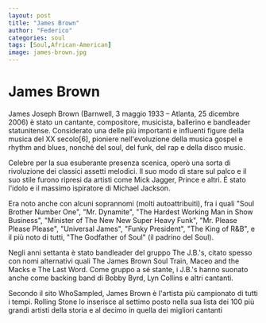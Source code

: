 ```yaml
---
layout: post
title: "James Brown"
author: "Federico"
categories: soul
tags: [Soul,African-American]
image: james-brown.jpg
---
```


# James Brown

James Joseph Brown (Barnwell, 3 maggio 1933 – Atlanta, 25 dicembre 2006) è stato un cantante, compositore, musicista, ballerino e bandleader statunitense. Considerato una delle più importanti e influenti figure della musica del XX secolo[6], pioniere nell'evoluzione della musica gospel e rhythm and blues, nonché del soul, del funk, del rap e della disco music.



Celebre per la sua esuberante presenza scenica, operò una sorta di rivoluzione dei classici assetti melodici. Il suo modo di stare sul palco e il suo stile furono ripresi da artisti come Mick Jagger, Prince e altri. È stato l'idolo e il massimo ispiratore di Michael Jackson.



Era noto anche con alcuni soprannomi (molti autoattribuiti), fra i quali "Soul Brother Number One", "Mr. Dynamite", "The Hardest Working Man in Show Business", "Minister of The New New Super Heavy Funk", "Mr. Please Please Please", "Universal James", "Funky President", "The King of R&B", e il più noto di tutti, "The Godfather of Soul" (il padrino del Soul).


Negli anni settanta è stato bandleader del gruppo The J.B.'s, citato spesso con nomi alternativi quali The James Brown Soul Train, Maceo and the Macks e The Last Word. Come gruppo a sé stante, i J.B.'s hanno suonato anche come backing band di Bobby Byrd, Lyn Collins e altri cantanti.

Secondo il sito WhoSampled, James Brown è l'artista più campionato di tutti i tempi. Rolling Stone lo inserisce al settimo posto nella sua lista dei 100 più grandi artisti della storia e al decimo in quella dei migliori cantanti
